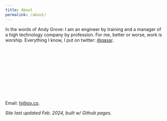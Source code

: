 ```yaml
---
title: About
permalink: /about/
---
```


In the words of Andy Grove: I am an engineer by training and a manager of a high technology company by profession. For me, better or worse, work is worship. Everything I know, I put on twitter: <a href="https://twitter.com/qasar" target="_blank">@qasar</a>. 



<br>
<br>
<br>
<br>
<br>
<br>
<br>
<br>
<br>

Email: <a href="mailto:hi@qy.co" target="_blank">hi@qy.co</a>.

<i> Site last updated Feb. 2024, built w/ Github pages. </i>


